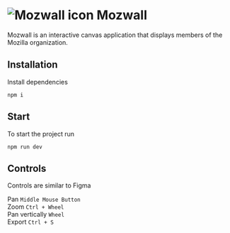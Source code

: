 # ![Mozwall icon](https://github.com/Dayonel/mozwall/assets/10290812/b71a5384-1682-4686-afcf-4bdf2bb53d48) Mozwall
Mozwall is an interactive canvas application that displays members of the Mozilla organization.

## Installation
Install dependencies
```
npm i
```

## Start
To start the project run
```
npm run dev
```

## Controls
Controls are similar to Figma

Pan `Middle Mouse Button`\
Zoom `Ctrl + Wheel`\
Pan vertically `Wheel`\
Export `Ctrl + S`